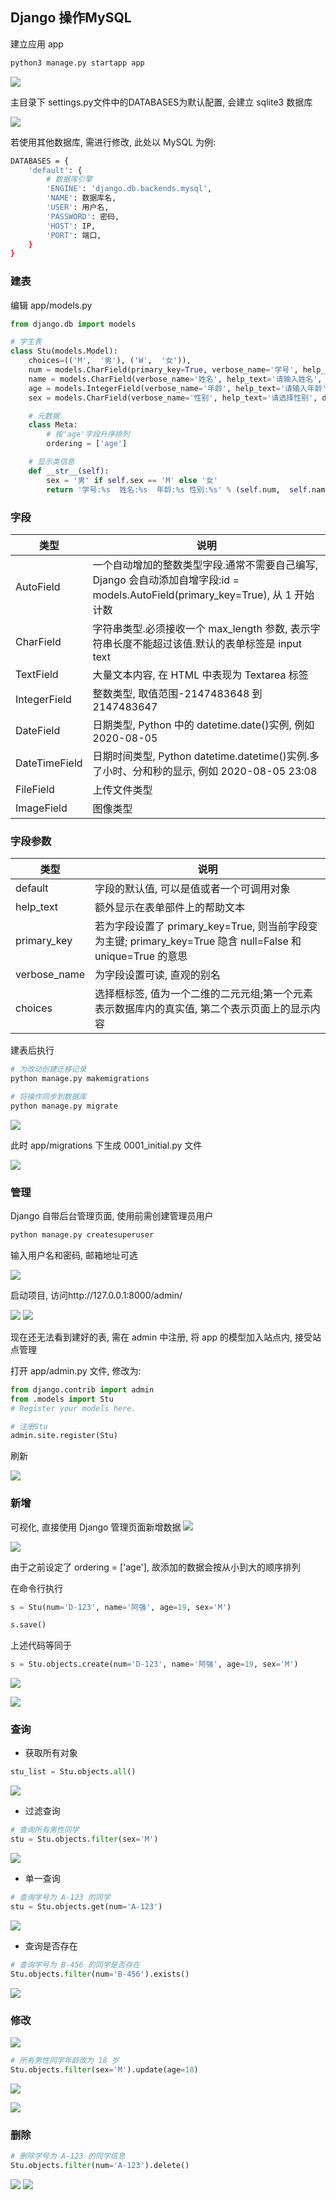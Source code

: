 <!--
 * @Description: 
 * @Version: 1.0
 * @Author: DaLao
 * @Email: dalao_li@163.com
 * @Date: 2021-01-16 17:59:35
 * @LastEditors: dalao
 * @LastEditTime: 2022-04-01 22:54:51
-->

## Django 操作MySQL

建立应用 app

```py
python3 manage.py startapp app
```

![](https://cdn.hurra.ltd/img/20200802134308.png)


主目录下 settings.py文件中的DATABASES为默认配置, 会建立 sqlite3 数据库

![](https://cdn.hurra.ltd/img/20200802140333.png)

若使用其他数据库, 需进行修改, 此处以 MySQL 为例:

```sh
DATABASES = {
    'default': {
        # 数据库引擎
        'ENGINE': 'django.db.backends.mysql', 
        'NAME': 数据库名, 
        'USER': 用户名, 
        'PASSWORD': 密码, 
        'HOST': IP, 
        'PORT': 端口, 
    }
}
```


### 建表

编辑 app/models.py

```py
from django.db import models

# 学生表
class Stu(models.Model):
    choices=(('M',  '男'), ('W',  '女')), 
    num = models.CharField(primary_key=True, verbose_name='学号', help_text='请输入学号', max_length=5)
    name = models.CharField(verbose_name='姓名', help_text='请输入姓名', max_length=5)
    age = models.IntegerField(verbose_name='年龄', help_text='请输入年龄')
    sex = models.CharField(verbose_name='性别', help_text='请选择性别', default='M', max_length=1)

    # 元数据
    class Meta:
        # 按'age'字段升序排列
        ordering = ['age']

    # 显示类信息
    def __str__(self):
        sex = '男' if self.sex == 'M' else '女'
        return '学号:%s  姓名:%s  年龄:%s 性别:%s' % (self.num,  self.name,  self.age, sex)
```


### 字段

| 类型          | 说明                                                                                                                            |
| ------------- | ------------------------------------------------------------------------------------------------------------------------------- |
| AutoField     | 一个自动增加的整数类型字段.通常不需要自己编写, Django 会自动添加自增字段:id = models.AutoField(primary_key=True), 从 1 开始计数 |
| CharField     | 字符串类型.必须接收一个 max_length 参数, 表示字符串长度不能超过该值.默认的表单标签是 input text                                 |
| TextField     | 大量文本内容, 在 HTML 中表现为 Textarea 标签                                                                                    |
| IntegerField  | 整数类型, 取值范围-2147483648 到 2147483647                                                                                     |
| DateField     | 日期类型, Python 中的 datetime.date()实例, 例如 2020-08-05                                                                      |
| DateTimeField | 日期时间类型, Python datetime.datetime()实例.多了小时、分和秒的显示, 例如 2020-08-05 23:08                                      |
| FileField     | 上传文件类型                                                                                                                    |
| ImageField    | 图像类型                                                                                                                        |


### 字段参数

| 类型         | 说明                                                                                                        |
| ------------ | ----------------------------------------------------------------------------------------------------------- |
| default      | 字段的默认值, 可以是值或者一个可调用对象                                                                    |
| help_text    | 额外显示在表单部件上的帮助文本                                                                              |
| primary_key  | 若为字段设置了 primary_key=True, 则当前字段变为主键; primary_key=True 隐含 null=False 和 unique=True 的意思 |
| verbose_name | 为字段设置可读, 直观的别名                                                                                  |
| choices      | 选择框标签, 值为一个二维的二元元组;第一个元素表示数据库内的真实值, 第二个表示页面上的显示内容               |


建表后执行

```py
# 为改动创建迁移记录
python manage.py makemigrations

# 将操作同步到数据库
python manage.py migrate
```

![](https://cdn.hurra.ltd/img/20200802152633.png)

此时 app/migrations 下生成 0001_initial.py 文件

![](https://cdn.hurra.ltd/img/20200802233105.png)


### 管理

Django 自带后台管理页面, 使用前需创建管理员用户

```py
python manage.py createsuperuser
```

输入用户名和密码, 邮箱地址可选

![](https://cdn.hurra.ltd/img/20200802153640.png)

启动项目, 访问http://127.0.0.1:8000/admin/

![](https://cdn.hurra.ltd/img/20200802153902.png)
![](https://cdn.hurra.ltd/img/20200802154127.png)

现在还无法看到建好的表, 需在 admin 中注册, 将 app 的模型加入站点内, 接受站点管理

打开 app/admin.py 文件, 修改为:

```py
from django.contrib import admin
from .models import Stu
# Register your models here.

# 注册Stu
admin.site.register(Stu)
```

刷新

![](https://cdn.hurra.ltd/img/20200802213738.png)


### 新增

可视化, 直接使用 Django 管理页面新增数据
![](https://cdn.hurra.ltd/img/20200802223956.png)

![](https://cdn.hurra.ltd/img/20200802224031.png)

由于之前设定了 ordering = ['age'], 故添加的数据会按从小到大的顺序排列


在命令行执行

```py
s = Stu(num='D-123', name='阿强', age=19, sex='M')

s.save()
```

上述代码等同于

```py
s = Stu.objects.create(num='D-123', name='阿强', age=19, sex='M')
```

![](https://cdn.hurra.ltd/img/20200802235206.png)

![](https://cdn.hurra.ltd/img/20200802235230.png)


###  查询

- 获取所有对象

```py
stu_list = Stu.objects.all()
```

![](https://cdn.hurra.ltd/img/20200802235655.png)

- 过滤查询

```py
# 查询所有男性同学
stu = Stu.objects.filter(sex='M')
```

![](https://cdn.hurra.ltd/img/20200803001551.png)

- 单一查询

```py
# 查询学号为 A-123 的同学
stu = Stu.objects.get(num='A-123')
```

![](https://cdn.hurra.ltd/img/20200803001831.png)

- 查询是否存在

```py
# 查询学号为 B-456 的同学是否存在
Stu.objects.filter(num='B-456').exists()
```

![](https://cdn.hurra.ltd/img/20200803004453.png)


### 修改

![](https://cdn.hurra.ltd/img/20200803002039.png)

```py
# 所有男性同学年龄改为 18 岁
Stu.objects.filter(sex='M').update(age=18)
```

![](https://cdn.hurra.ltd/img/20200803004011.png)

![](https://cdn.hurra.ltd/img/20200803004052.png)


### 删除

```py
# 删除学号为 A-123 的同学信息
Stu.objects.filter(num='A-123').delete()
```

![](https://cdn.hurra.ltd/img/20200803004719.png)
![](https://cdn.hurra.ltd/img/20200803004753.png)


